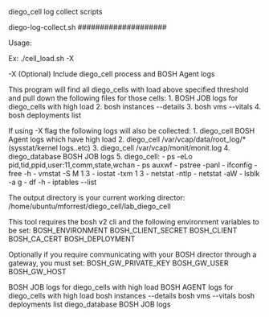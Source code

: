 diego_cell log collect scripts

diego-log-collect.sh
####################

Usage: 

  Ex: ./cell_load.sh -X

  -X (Optional) Include diego_cell process and BOSH Agent logs

  This program will find all diego_cells with load above specified threshold
  and pull down the following files for those cells:
	1. BOSH JOB logs for diego_cells with high load
	2. bosh instances --details
	3. bosh vms --vitals 
	4. bosh deployments list
  
  If using -X flag the following logs will also be collected:
	1. diego_cell BOSH Agent logs which have high load
	2. diego_cell /var/vcap/data/root_log/* (sysstat/kernel logs..etc)
	3. diego_cell /var/vcap/monit/monit.log
	4. diego_database BOSH JOB logs
	5. diego_cell:
		- ps -eLo pid,tid,ppid,user:11,comm,state,wchan
		- ps auxwf
		- pstree -panl
		- ifconfig
		- free -h
		- vmstat -S M 1 3
		- iostat -txm 1 3
		- netstat -ntlp
		- netstat -aW
		- lsblk -a g
		- df -h
		- iptables --list

  The output directory is your current working director: /home/ubuntu/mforrest/diego_cell/lab_diego_cell

  This tool requires the bosh v2 cli and the following environment variables to be set:
	BOSH_ENVIRONMENT
	BOSH_CLIENT_SECRET
	BOSH_CLIENT
	BOSH_CA_CERT
	BOSH_DEPLOYMENT

  Optionally if you require communicating with your BOSH director through a gateway, you must set:
	BOSH_GW_PRIVATE_KEY
	BOSH_GW_USER
	BOSH_GW_HOST

BOSH JOB logs for diego_cells with high load
BOSH AGENT logs for diego_cells with high load
bosh instances --details
bosh vms --vitals
bosh deployments list
diego_database BOSH JOB logs
